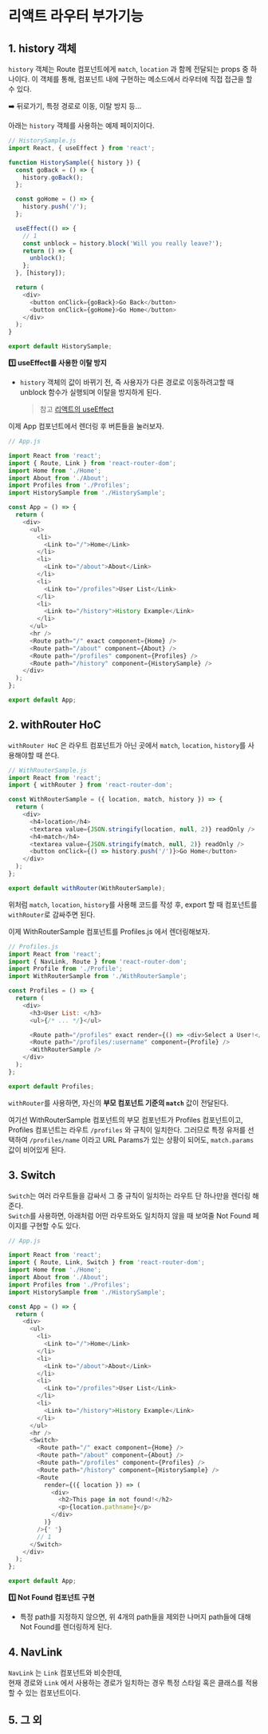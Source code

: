 # 리액트 라우터 부가기능

## 1. history 객체

`history` 객체는 Route 컴포넌트에게 `match`, `location` 과 함께 전달되는 props 중 하나이다. 이 객체를 통해, 컴포넌트 내에 구현하는 메소드에서 라우터에 직접 접근을 할 수 있다.

➡️ 뒤로가기, 특정 경로로 이동, 이탈 방지 등...

아래는 `history` 객체를 사용하는 예제 페이지이다.

```js
// HistorySample.js
import React, { useEffect } from 'react';

function HistorySample({ history }) {
  const goBack = () => {
    history.goBack();
  };

  const goHome = () => {
    history.push('/');
  };

  useEffect(() => {
    // 1
    const unblock = history.block('Will you really leave?');
    return () => {
      unblock();
    };
  }, [history]);

  return (
    <div>
      <button onClick={goBack}>Go Back</button>
      <button onClick={goHome}>Go Home</button>
    </div>
  );
}

export default HistorySample;
```

**1️⃣ useEffect를 사용한 이탈 방지**

- `history` 객체의 값이 바뀌기 전, 즉 사용자가 다른 경로로 이동하려고할 때 unblock 함수가 실행되며 이탈을 방지하게 된다.
  > 참고 [리액트의 useEffect](./useEffect.md)

이제 App 컴포넌트에서 렌더링 후 버튼들을 눌러보자.

```js
// App.js

import React from 'react';
import { Route, Link } from 'react-router-dom';
import Home from './Home';
import About from './About';
import Profiles from './Profiles';
import HistorySample from './HistorySample';

const App = () => {
  return (
    <div>
      <ul>
        <li>
          <Link to="/">Home</Link>
        </li>
        <li>
          <Link to="/about">About</Link>
        </li>
        <li>
          <Link to="/profiles">User List</Link>
        </li>
        <li>
          <Link to="/history">History Example</Link>
        </li>
      </ul>
      <hr />
      <Route path="/" exact component={Home} />
      <Route path="/about" component={About} />
      <Route path="/profiles" component={Profiles} />
      <Route path="/history" component={HistorySample} />
    </div>
  );
};

export default App;
```

## 2. withRouter HoC

`withRouter HoC` 은 라우트 컴포넌트가 아닌 곳에서 `match`, `location`, `history`를 사용해야할 때 쓴다.

```js
// WithRouterSample.js
import React from 'react';
import { withRouter } from 'react-router-dom';

const WithRouterSample = ({ location, match, history }) => {
  return (
    <div>
      <h4>location</h4>
      <textarea value={JSON.stringify(location, null, 2)} readOnly />
      <h4>match</h4>
      <textarea value={JSON.stringify(match, null, 2)} readOnly />
      <button onClick={() => history.push('/')}>Go Home</button>
    </div>
  );
};

export default withRouter(WithRouterSample);
```

위처럼 `match`, `location`, `history`를 사용해 코드를 작성 후, export 할 때 컴포넌트를 `withRouter`로 감싸주면 된다.

이제 WithRouterSample 컴포넌트를 Profiles.js 에서 렌더링해보자.

```js
// Profiles.js
import React from 'react';
import { NavLink, Route } from 'react-router-dom';
import Profile from './Profile';
import WithRouterSample from './WithRouterSample';

const Profiles = () => {
  return (
    <div>
      <h3>User List: </h3>
      <ul>{/* ... */}</ul>

      <Route path="/profiles" exact render={() => <div>Select a User!</div>} />
      <Route path="/profiles/:username" component={Profile} />
      <WithRouterSample />
    </div>
  );
};

export default Profiles;
```

`withRouter`를 사용하면, 자신의 **부모 컴포넌트 기준의 `match`** 값이 전달된다.

여기선 WithRouterSample 컴포넌트의 부모 컴포넌트가 Profiles 컴포넌트이고, Profiles 컴포넌트는 라우트 `/profiles` 와 규칙이 일치한다.
그러므로 특정 유저를 선택하여 `/profiles/name` 이라고 URL Params가 있는 상황이 되어도, `match.params` 값이 비어있게 된다.

## 3. Switch

`Switch`는 여러 라우트들을 감싸서 그 중 규칙이 일치하는 라우트 단 하나만을 렌더링 해준다.  
`Switch`를 사용하면, 아래처럼 어떤 라우트와도 일치하지 않을 때 보여줄 Not Found 페이지를 구현할 수도 있다.

```js
// App.js

import React from 'react';
import { Route, Link, Switch } from 'react-router-dom';
import Home from './Home';
import About from './About';
import Profiles from './Profiles';
import HistorySample from './HistorySample';

const App = () => {
  return (
    <div>
      <ul>
        <li>
          <Link to="/">Home</Link>
        </li>
        <li>
          <Link to="/about">About</Link>
        </li>
        <li>
          <Link to="/profiles">User List</Link>
        </li>
        <li>
          <Link to="/history">History Example</Link>
        </li>
      </ul>
      <hr />
      <Switch>
        <Route path="/" exact component={Home} />
        <Route path="/about" component={About} />
        <Route path="/profiles" component={Profiles} />
        <Route path="/history" component={HistorySample} />
        <Route
          render={({ location }) => (
            <div>
              <h2>This page in not found!</h2>
              <p>{location.pathname}</p>
            </div>
          )}
        />{' '}
        // 1
      </Switch>
    </div>
  );
};

export default App;
```

**1️⃣ Not Found 컴포넌트 구현**

- 특정 path를 지정하지 않으면, 위 4개의 path들을 제외한 나머지 path들에 대해 Not Found를 렌더링하게 된다.

## 4. NavLink

`NavLink` 는 `Link` 컴포넌트와 비슷한데,  
현재 경로와 `Link` 에서 사용하는 경로가 일치하는 경우 특정 스타일 혹은 클래스를 적용할 수 있는 컴포넌트이다.

## 5. 그 외
